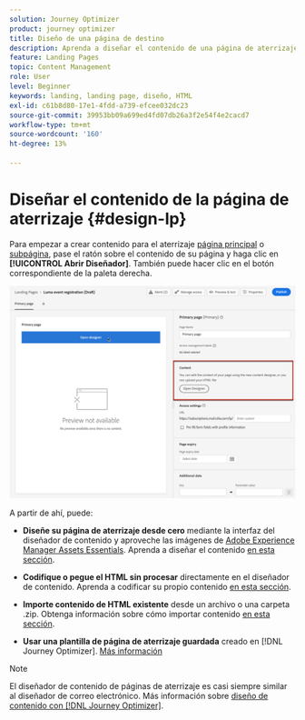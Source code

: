 ```yaml
---
solution: Journey Optimizer
product: journey optimizer
title: Diseño de una página de destino
description: Aprenda a diseñar el contenido de una página de aterrizaje en Journey Optimizer
feature: Landing Pages
topic: Content Management
role: User
level: Beginner
keywords: landing, landing page, diseño, HTML
exl-id: c61b8d80-17e1-4fdd-a739-efcee032dc23
source-git-commit: 39953bb09a699ed4fd07db26a3f2e54f4e2cacd7
workflow-type: tm+mt
source-wordcount: '160'
ht-degree: 13%

---
```


# Diseñar el contenido de la página de aterrizaje {#design-lp}

Para empezar a crear contenido para el aterrizaje [página principal](create-lp.md#configure-primary-page) o [subpágina](create-lp.md#configure-subpages), pase el ratón sobre el contenido de su página y haga clic en **[!UICONTROL Abrir Diseñador]**. También puede hacer clic en el botón correspondiente de la paleta derecha.

![](assets/lp_open-designer.png)

A partir de ahí, puede:

* **Diseñe su página de aterrizaje desde cero** mediante la interfaz del diseñador de contenido y aproveche las imágenes de [Adobe Experience Manager Assets Essentials](../content-management/assets-essentials.md). Aprenda a diseñar el contenido <!--or use built-in templates--> [en esta sección](../email/content-from-scratch.md).

* **Codifique o pegue el HTML sin procesar** directamente en el diseñador de contenido. Aprenda a codificar su propio contenido [en esta sección](../email/code-content.md).

* **Importe contenido de HTML existente** desde un archivo o una carpeta .zip. Obtenga información sobre cómo importar contenido [en esta sección](../email/existing-content.md).

* **Usar una plantilla de página de aterrizaje guardada** creado en [!DNL Journey Optimizer]. [Más información](lp-templates.md)

>[!NOTE]
>
>El diseñador de contenido de páginas de aterrizaje es casi siempre similar al diseñador de correo electrónico. Más información sobre [diseño de contenido con [!DNL Journey Optimizer]](../email/get-started-email-design.md).
